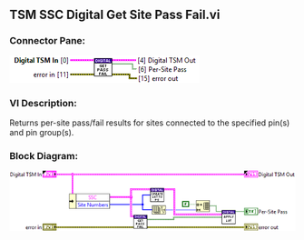 ## **TSM SSC Digital Get Site Pass Fail.vi**
### Connector Pane:
![alt text](/docs/images/Instrument%20Control/Digital/Pattern%20Actions/TSM%20SSC%20Digital%20Get%20Site%20Pass%20Fail.vic.png "TSM SSC Digital Get Site Pass Fail.vi connector pane")

### VI Description:
Returns per-site pass/fail results for sites connected to the specified pin(s) and pin group(s).

### Block Diagram:
![alt text](/docs/images/Instrument%20Control/Digital/Pattern%20Actions/TSM%20SSC%20Digital%20Get%20Site%20Pass%20Fail.vid.png "TSM SSC Digital Get Site Pass Fail.vi block diagram")

